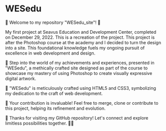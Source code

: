 # WESedu
🚀 Welcome to my repository "WESedu_site"! 🌟 

My first project at Seavus Education and Development Center, completed on December 29, 2022. This is a recreation of the project. This project is after the Photoshop course at the academy and I decided to turn the design into a site. This foundational knowledge fuels my ongoing pursuit of excellence in web development and design.

🎨 Step into the world of my achievements and experiences, presented in "WESedu", a methically crafted site designed as part of the course to showcase my mastery of using Photoshop to create visually expressive digital artwork.

🔧 "WESedu" is meticulously crafted using HTML5 and CSS3, symbolizing my dedication to the craft of web development.

📁 Your contribution is invaluable! Feel free to merge, clone or contribute to this project, helping its refinement and evolution.

🌟 Thanks for visiting my GitHub repository! Let's connect and explore limitless possibilities together. 🤝✨
